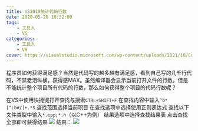 ```yaml
---
title: VS2019统计代码行数
date: 2020-05-28 10:32:00
tags:
	- 工具人
	- VS
categories:
	- 工具人
	- VS
cover: https://visualstudio.microsoft.com/wp-content/uploads/2021/10/Code-More-Efficiently.png
---
```


程序员如何获得满足感？当然是代码写的越多越有满足感，看到自己写的几千行代码，不禁老泪纵横，获得感MAX。虽然编译器会显示当前打开文件的行数，但是不能统计整个项目所有代码的行数，那么如何获得整个项目的代码行数呢？

在VS中使用快捷键打开查找与搜索`CTRL+SHIFT+F`
在查找内容中输入`^b*[^:b#/]+.*$`
查找范围选择当前项目
在查找选项中选择使用正则表达式
查找以下文件类型中输入`*.cpp;*.h`（以C++为例）
结果选项中选择查找结果表
点击查找全部即可获得结果
![](https://i.loli.net/2019/12/02/apOMPNevGSDHFzs.png)
结果：
![](https://i.loli.net/2019/12/02/6dgQA8ewUFKnTmC.png)